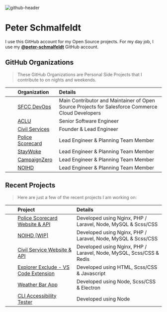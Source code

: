 ![github-header](https://user-images.githubusercontent.com/508411/156939746-cfd9e25e-8a14-47c0-b5ca-45d507bd01de.jpg)

Peter Schmalfeldt
===

I use this GitHub account for my Open Source projects. For my day job, I use my **[@peter-schmalfeldt](https://github.com/peter-schmalfeldt)** GitHub account.

GitHub Organizations
---

> These GitHub Organizations are Personal Side Projects that I contribute to on nights and weekends.

|  | Organization | Details |
| :-: | :-- | :-- |
| <img src="https://avatars.githubusercontent.com/u/106190714?s=200&v=4" height="16" width="16"> | [SFCC DevOps](https://github.com/sfccdevops) | Main Contributor and Maintainer of Open Source Projects for Salesforce Commerce Cloud Developers |
| <img src="https://avatars2.githubusercontent.com/u/20069956?s=200&v=4" height="16" width="16"> | [ACLU](https://github.com/ACLU-Foundation-of-Connecticut) | Senior Software Engineer |
| <img src="https://avatars2.githubusercontent.com/u/24560392?s=200&v=4" height="16" width="16"> | [Civil Services](https://github.com/CivilServiceUSA) | Founder & Lead Engineer |
| <img src="https://avatars.githubusercontent.com/u/93822465?s=200&v=4" height="16" width="16"> | [Police Scorecard](https://github.com/policescorecard) | Lead Engineer & Planning Team Member |
| <img src="https://avatars2.githubusercontent.com/u/22258464?s=200&v=4" height="16" width="16"> | [StayWoke](https://github.com/staywoke) | Lead Engineer & Planning Team Member |
| <img src="https://avatars1.githubusercontent.com/u/19274654?s=200&v=4" height="16" width="16"> | [CampaignZero](https://github.com/campaignzero) | Lead Engineer & Planning Team Member |
| <img src="https://avatars.githubusercontent.com/u/10136042?s=16&v=4" height="16" width="16"> | [NOIHD](https://github.com/noihd) | Lead Engineer & Planning Team Member |

Recent Projects
---

> Here are just a few of the recent projects I am working on:

|  | Project | Details |
| :-: | :-- | :-- |
| <img src="https://avatars.githubusercontent.com/u/93822465?s=200&v=4" height="16" width="16"> | [Police Scorecard Website & API](https://policescorecard.org/) | Developed using Nginx, PHP / Laravel, Node, MySQL & Scss/CSS |
| <img src="https://avatars.githubusercontent.com/u/10136042?s=16&v=4" height="16" width="16"> | [NOIHD [WIP]](https://github.com/noihd) | Developed using Nginx, PHP / Laravel, Node, MySQL & Scss/CSS |
| <img src="https://civil.services/img/icons/favicon.ico" height="16" width="16"> | [Civil Service Website & API](https://civil.services) | Developed using Nginx, PHP / Laravel, Node, MySQL, Scss/CSS & Redis |
| <img src="https://redvanworkshop.gallerycdn.vsassets.io/extensions/redvanworkshop/explorer-exclude-vscode-extension/1.2.0/1562407479943/Microsoft.VisualStudio.Services.Icons.Default" height="16" width="16"> | [Explorer Exclude - VS Code Extension](https://marketplace.visualstudio.com/items?itemName=PeterSchmalfeldt.explorer-exclude) | Developed using HTML, Scss/CSS & Javascript |
| <img src="https://weatherbarapp.com/favicon.ico" height="16" width="16"> | [Weather Bar App](https://weatherbarapp.com/) | Developed using Node, Scss/CSS & Electron |
| <img src="https://avatars.githubusercontent.com/u/106190714?s=200&v=4" height="16" width="16"> | [CLI Accessibility Tester](https://github.com/sfccdevops/accessibility-tester) | Developed using Node |
